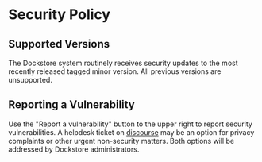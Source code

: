 # Security Policy

## Supported Versions

The Dockstore system routinely receives security updates to the most recently
released tagged minor version. All previous versions are unsupported.

## Reporting a Vulnerability

Use the "Report a vulnerability" button to the upper right to report security vulnerabilities. A helpdesk ticket on [discourse](https://discuss.dockstore.org/) may be an option for privacy complaints or other urgent non-security matters. Both options will be addressed by Dockstore administrators. 
